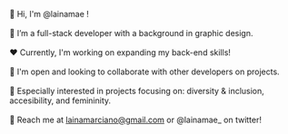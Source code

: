 💜  Hi, I'm @lainamae ! <br><br>
💖  I’m a full-stack developer with a background in graphic design. <br><br>
❤️  Currently, I'm working on expanding my back-end skills! <br><br>
🧡  I'm open and looking to collaborate with other developers on projects. <br><br>
💛  Especially interested in projects focusing on: diversity & inclusion, accesibility, and femininity. <br><br>
🤍  Reach me at lainamarciano@gmail.com or @lainamae_ on twitter! <br><br>
